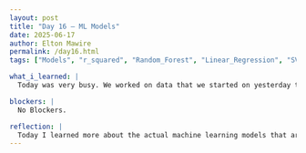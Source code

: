 ```yaml
---
layout: post
title: "Day 16 – ML Models"
date: 2025-06-17
author: Elton Mawire
permalink: /day16.html
tags: ["Models", "r_squared", "Random_Forest", "Linear_Regression", "SVR"]

what_i_learned: |
  Today was very busy. We worked on data that we started on yesterday to test two more machine learning models on top of Random forest. We then got more data from Howard stations and preprocessed it. later we then used different models  to test them. I deployed SVR, Linear Rgressor, And Gradient Booster models. Random Forest had the highest r_squared values. I'm looking forward to discussing our results 

blockers: |
  No Blockers.

reflection: |
  Today I learned more about the actual machine learning models that are there. I really enjoyed how they all differ from each other in their r2 values. The graphs were a bit different for predicted values vs actual, and this made me further apppreciate that certain models are more powerful in training certain data set types than others. Since ours was a regression supervised data, I now understand why RF would be a good fit. We also had a  great time as a team when we went through one of our assignments of explaining each line of code to each other. 
---
```

